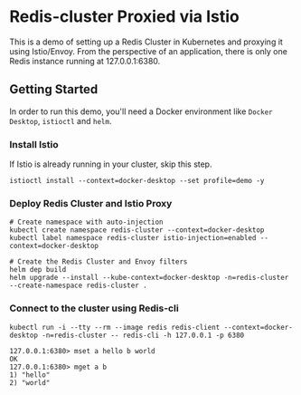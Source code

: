 Redis-cluster Proxied via Istio
===
This is a demo of setting up a Redis Cluster in Kubernetes and proxying it using Istio/Envoy.
From the perspective of an application, there is only one Redis instance running at 127.0.0.1:6380.

Getting Started
---
In order to run this demo, you'll need a Docker environment like `Docker Desktop`, `istioctl` and `helm`.

### Install Istio
If Istio is already running in your cluster, skip this step.
```
istioctl install --context=docker-desktop --set profile=demo -y
```

### Deploy Redis Cluster and Istio Proxy
```
# Create namespace with auto-injection
kubectl create namespace redis-cluster --context=docker-desktop
kubectl label namespace redis-cluster istio-injection=enabled --context=docker-desktop

# Create the Redis Cluster and Envoy filters
helm dep build
helm upgrade --install --kube-context=docker-desktop -n=redis-cluster --create-namespace redis-cluster .
```

### Connect to the cluster using Redis-cli
```
kubectl run -i --tty --rm --image redis redis-client --context=docker-desktop -n=redis-cluster -- redis-cli -h 127.0.0.1 -p 6380
```
```
127.0.0.1:6380> mset a hello b world
OK
127.0.0.1:6380> mget a b
1) "hello"
2) "world"
```
